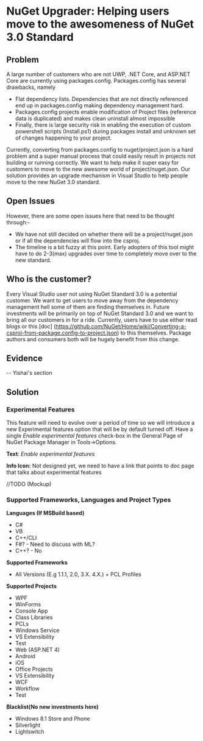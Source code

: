 # NuGet Upgrader: Helping users move to the awesomeness of NuGet 3.0 Standard

## Problem
A large number of customers who are not UWP, .NET Core, and ASP.NET Core are currently using packages.config. Packages.config has several drawbacks, namely
* Flat dependency lists. Dependencies that are not directly referenced end up in packages.config making dependency management hard.
* Packages.config projects enable modification of Project files (reference data is duplicated) and makes clean uninstall almost impossible
* Finally, there is large security risk in enabling the execution of custom powershell scripts (Install.ps1) during packages install and unknown set of changes happening to your project.

Currently, converting from packages.config to nuget/project.json is a hard problem and a super manual process that could easily result in projects not building or running correctly. We want to help make it super easy for customers to move to the new awesome world of project/nuget.json. Our solution provides an upgrade mechanism in Visual Studio to help people move to the new NuGet 3.0 standard. 

## Open Issues
However, there are some open issues here that need to be thought through:-
* We have not still decided on whether there will be a project/nuget.json or if all the dependencies will flow into the csproj.
* The timeline is a bit fuzzy at this point. Early adopters of this tool might have to do 2-3(max) upgrades over time to completely move over to the new standard.

## Who is the customer?
Every Visual Studio user not using NuGet Standard 3.0 is a potential customer. We want to get users to move away from the dependency management hell some of them are finding themselves in. Future investments will be primarily on top of NuGet Standard 3.0 and we want to bring all our customers in for a ride. Currently, users have to use either read blogs or this [doc] (https://github.com/NuGet/Home/wiki/Converting-a-csproj-from-package.config-to-project.json) to this themselves. Package authors and consumers both will be hugely benefit from this change.

## Evidence
-- Yishai's section

## Solution

### Experimental Features
This feature will need to evolve over a period of time so we will introduce a new Experimental features option that will be by default turned off. Have a single _Enable experimental features_ check-box in the General Page of NuGet Package Manager in Tools->Options.

**Text**: _Enable experimental features_

**Info Icon:** Not designed yet, we need to have a link that points to doc page that talks about experimental features

//TODO (Mockup)

### Supported Frameworks, Languages and Project Types

**Languages (If MSBuild based)**
* C#
* VB
* C++/CLI
* F#? - Need to discuss with ML?
* C++? - No

**Supported Frameworks**
* All Versions (E.g 1.1.1,  2.0, 3.X. 4.X.) + PCL Profiles

**Supported Projects**
* WPF
* WinForms
* Console App
* Class Libraries
* PCLs
* Windows Service
* VS Extensibility
* Test 
* Web (ASP.NET 4)
* Android
* iOS
* Office Projects
* VS Extensibility
* WCF
* Workflow
* Test 

**Blacklist(No new investments here)**
* Windows 8.1 Store and Phone 
* Silverlight
* Lightswitch
